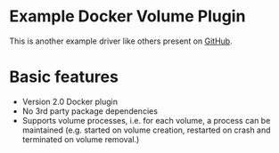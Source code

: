 Example Docker Volume Plugin
============================

This is another example driver like others present on
[GitHub](https://github.com).

# Basic features
- Version 2.0 Docker plugin
- No 3rd party package dependencies
- Supports volume processes, i.e. for each volume, a process can be maintained
  (e.g. started on volume creation, restarted on crash and terminated on volume
  removal.)